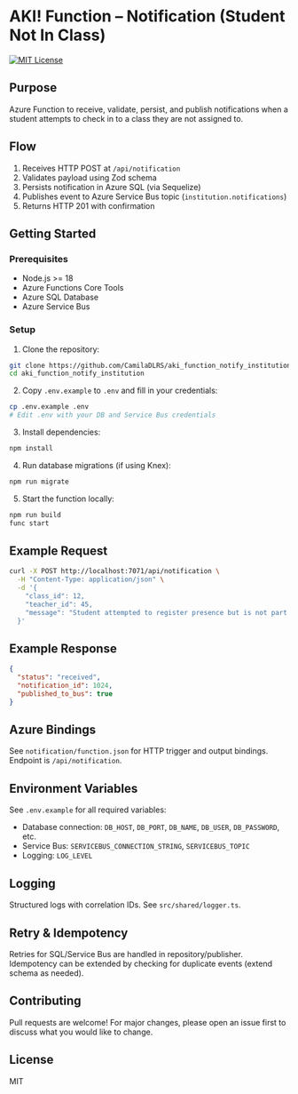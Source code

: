 # AKI! Function – Notification (Student Not In Class)

[![MIT License](https://img.shields.io/badge/license-MIT-green.svg)](LICENSE)

## Purpose
Azure Function to receive, validate, persist, and publish notifications when a student attempts to check in to a class they are not assigned to.

## Flow
1. Receives HTTP POST at `/api/notification`
2. Validates payload using Zod schema
3. Persists notification in Azure SQL (via Sequelize)
4. Publishes event to Azure Service Bus topic (`institution.notifications`)
5. Returns HTTP 201 with confirmation

## Getting Started

### Prerequisites
- Node.js >= 18
- Azure Functions Core Tools
- Azure SQL Database
- Azure Service Bus

### Setup
1. Clone the repository:
  ```bash
  git clone https://github.com/CamilaDLRS/aki_function_notify_institution.git
  cd aki_function_notify_institution
  ```
2. Copy `.env.example` to `.env` and fill in your credentials:
  ```bash
  cp .env.example .env
  # Edit .env with your DB and Service Bus credentials
  ```
3. Install dependencies:
  ```bash
  npm install
  ```
4. Run database migrations (if using Knex):
  ```bash
  npm run migrate
  ```
5. Start the function locally:
  ```bash
  npm run build
  func start
  ```

## Example Request
```bash
curl -X POST http://localhost:7071/api/notification \
  -H "Content-Type: application/json" \
  -d '{
    "class_id": 12,
    "teacher_id": 45,
    "message": "Student attempted to register presence but is not part of the class"
  }'
```

## Example Response
```json
{
  "status": "received",
  "notification_id": 1024,
  "published_to_bus": true
}
```

## Azure Bindings
See `notification/function.json` for HTTP trigger and output bindings. Endpoint is `/api/notification`.

## Environment Variables
See `.env.example` for all required variables:

- Database connection: `DB_HOST`, `DB_PORT`, `DB_NAME`, `DB_USER`, `DB_PASSWORD`, etc.
- Service Bus: `SERVICEBUS_CONNECTION_STRING`, `SERVICEBUS_TOPIC`
- Logging: `LOG_LEVEL`

## Logging
Structured logs with correlation IDs. See `src/shared/logger.ts`.

## Retry & Idempotency
Retries for SQL/Service Bus are handled in repository/publisher. Idempotency can be extended by checking for duplicate events (extend schema as needed).

## Contributing
Pull requests are welcome! For major changes, please open an issue first to discuss what you would like to change.

## License
MIT
